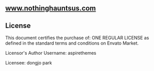 ## www.nothinghauntsus.com






## License

This document certifies the purchase of:
ONE REGULAR LICENSE
as defined in the standard terms and conditions on Envato Market.

Licensor's Author Username:
aspirethemes

Licensee:
dongjo park